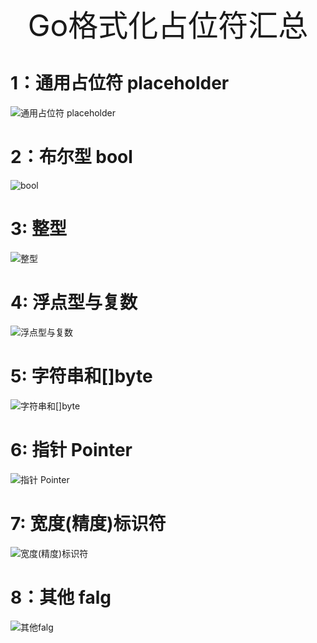 
<div align="center"><font size="35">Go格式化占位符汇总</font></div>

# 1：通用占位符 placeholder

![通用占位符 placeholder](/images/Snipaste_2021-12-21_10-10-46.png)

# 2：布尔型 bool

![bool](/images/Snipaste_2021-12-21_10-13-23.png)

# 3: 整型

![整型](/images/Snipaste_2021-12-21_10-15-09.png)

# 4: 浮点型与复数

![浮点型与复数](/images/Snipaste_2021-12-21_10-16-44.png)

# 5: 字符串和[]byte

![字符串和[]byte](/images/Snipaste_2021-12-21_10-19-22.png)

# 6: 指针 Pointer

![指针 Pointer](/images/Snipaste_2021-12-21_10-19-43.png)

# 7: 宽度(精度)标识符

![宽度(精度)标识符](/images/Snipaste_2021-12-21_10-20-04.png)

# 8：其他 falg

![其他falg](/images/Snipaste_2021-12-21_10-20-21.png)

